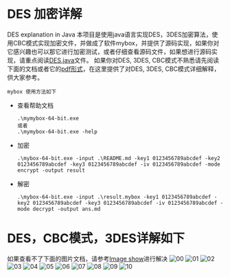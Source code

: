 # DES 加密详解
DES explanation in Java
本项目是使用java语言实现DES，3DES加密算法，使用CBC模式实现加密文件，并做成了软件mybox，并提供了源码实现，如果你对它感兴趣也可以那它进行加密测试，或者仔细查看源码文件，如果想进行源码实现，请重点阅读[DES.java](https://github.com/Chang-LeHung/DES/blob/main/des/DES.java)文件。
如果你对DES, 3DES, CBC模式不熟悉请先阅读下面的文档或者它的[pdf形式](https://github.com/Chang-LeHung/DES/blob/main/DES.pdf)，在这里提供了对DES, 3DES, CBC模式详细解释，供大家参考。

`mybox 使用方法如下`
- 查看帮助文档
  ```
  .\mymybox-64-bit.exe
  或者
  .\mymybox-64-bit.exe -help
  ```
- 加密
  ```
  .\mybox-64-bit.exe -input .\README.md -key1 0123456789abcdef -key2 0123456789abcdef -key3 0123456789abcdef -iv 0123456789abcdef -mode encrypt -output result
  ```
- 解密
  ```
  .\mybox-64-bit.exe -input .\result.mybox -key1 0123456789abcdef -key2 0123456789abcdef -key3 0123456789abcdef -iv 0123456789abcdef -mode decrypt -output ans.md
  ```
# DES，CBC模式，3DES详解如下
如果查看不了下面的图片文档，请参考[Image show](https://blog.csdn.net/liu19721018/article/details/106467711/)进行解决
![00](/images/DES_00.png)
![01](/images/DES_01.png)
![02](/images/DES_02.png)
![03](/images/DES_03.png)
![04](/images/DES_04.png)
![05](/images/DES_05.png)
![06](/images/DES_06.png)
![07](/images/DES_07.png)
![08](/images/DES_08.png)
![09](/images/DES_09.png)
![10](/images/DES_10.png)

